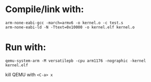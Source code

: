 Compile/link with:
==================
	arm-none-eabi-gcc -march=armv6 -o kernel.o -c test.s
	arm-none-eabi-ld -N -Ttext=0x10000 -o kernel.elf kernel.o

Run with:
=========
	qemu-system-arm -M versatilepb -cpu arm1176 -nographic -kernel kernel.elf

kill QEMU with `<C-a> x`
